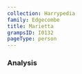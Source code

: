 ```yaml
---
collection: Harrypedia
family: Edgecombe
title: Marietta
grampsID: I0132
pageType: person
---
```


### Analysis
